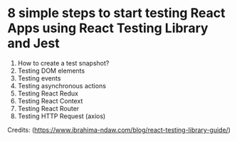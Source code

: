 # 8 simple steps to start testing React Apps using React Testing Library and Jest

1. How to create a test snapshot?
2. Testing DOM elements
3. Testing events
4. Testing asynchronous actions
5. Testing React Redux
6. Testing React Context
7. Testing React Router
8. Testing HTTP Request (axios)

Credits: (https://www.ibrahima-ndaw.com/blog/react-testing-library-guide/)